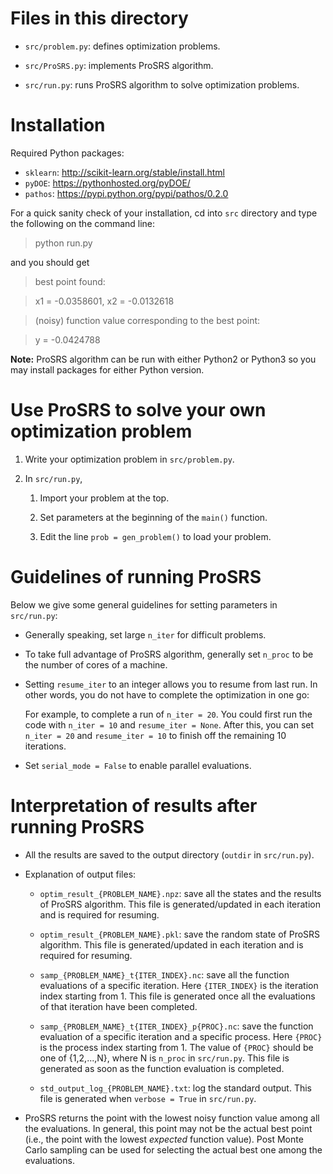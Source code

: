 # Files in this directory

  - `src/problem.py`: defines optimization problems.

  - `src/ProSRS.py`: implements ProSRS algorithm. 

  - `src/run.py`: runs ProSRS algorithm to solve optimization problems.
   
# Installation
  
  Required Python packages:
  
  - `sklearn`: http://scikit-learn.org/stable/install.html
  - `pyDOE`: https://pythonhosted.org/pyDOE/
  - `pathos`: https://pypi.python.org/pypi/pathos/0.2.0

  For a quick sanity check of your installation, cd into `src` directory and type the following on the command line: 
  
  > python run.py
  
  and you should get

  > best point found:
  
  > x1 = -0.0358601, x2 = -0.0132618
  
  > (noisy) function value corresponding to the best point:
  
  > y = -0.0424788

  **Note:** ProSRS algorithm can be run with either Python2 or Python3 so you may install packages for either Python version.
  
# Use ProSRS to solve your own optimization problem

  1. Write your optimization problem in `src/problem.py`.

  1. In `src/run.py`,

      1. Import your problem at the top.
      
      1. Set parameters at the beginning of the `main()` function.
      
      1. Edit the line `prob = gen_problem()` to load your problem.

# Guidelines of running ProSRS

Below we give some general guidelines for setting parameters in `src/run.py`:

  - Generally speaking, set large `n_iter` for difficult problems.

  - To take full advantage of ProSRS algorithm, generally set `n_proc` to be the number of cores of a machine.

  - Setting `resume_iter` to an integer allows you to resume from last run. In other words, you do not have to complete the optimization in one go:
     
     For example, to complete a run of `n_iter = 20`. You could first run the code with `n_iter = 10` and `resume_iter = None`. After this, you can set `n_iter = 20` and `resume_iter = 10` to finish off the remaining 10 iterations.

  - Set `serial_mode = False` to enable parallel evaluations.

# Interpretation of results after running ProSRS

  - All the results are saved to the output directory (`outdir` in `src/run.py`).

  - Explanation of output files:

    - `optim_result_{PROBLEM_NAME}.npz`: save all the states and the results of ProSRS algorithm. This file is generated/updated in each iteration and is required for resuming.

    - `optim_result_{PROBLEM_NAME}.pkl`: save the random state of ProSRS algorithm. This file is generated/updated in each iteration and is required for resuming.

    - `samp_{PROBLEM_NAME}_t{ITER_INDEX}.nc`: save all the function evaluations of a specific iteration. Here `{ITER_INDEX}` is the iteration index starting from 1. This file is generated once all the evaluations of that iteration have been completed.

    - `samp_{PROBLEM_NAME}_t{ITER_INDEX}_p{PROC}.nc`: save the function evaluation of a specific iteration and a specific process. Here `{PROC}` is the process index starting from 1. The value of `{PROC}` should be one of {1,2,...,N}, where N is `n_proc` in `src/run.py`. This file is generated as soon as the function evaluation is completed. 

    - `std_output_log_{PROBLEM_NAME}.txt`: log the standard output. This file is generated when `verbose = True` in `src/run.py`.

  - ProSRS returns the point with the lowest noisy function value among all the evaluations. In general, this point may not be the actual best point (i.e., the point with the lowest *expected* function value). Post Monte Carlo sampling can be used for selecting the actual best one among the evaluations.



